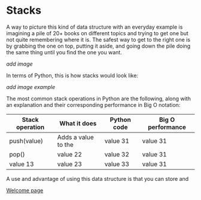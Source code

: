 # Stacks

A way to picture this kind of data structure with an everyday example is imagining
a pile of 20+ books on different topics and trying to get one but not quite remembering
where it is. The safest way to get to the right one is by grabbing the one on top, putting it aside, and going down
the pile doing the same thing until you find the one you want.

*add image*

In terms of Python, this is how stacks would look like:

*add image example*

The most common stack operations in Python are the following, along with an explanation and their corresponding performance in Big O notation:

Stack operation | What it does | Python code | Big O performance
-------- | -------- | -------- | --------
push(value) | Adds a value to the  | value 31 | value 31
pop() | value 22 | value 32 | value 31
value 13 | value 23 | value 33 | value 31

A use and advantage of using this data structure is that you can store and 



[Welcome page](0-welcome.md)

